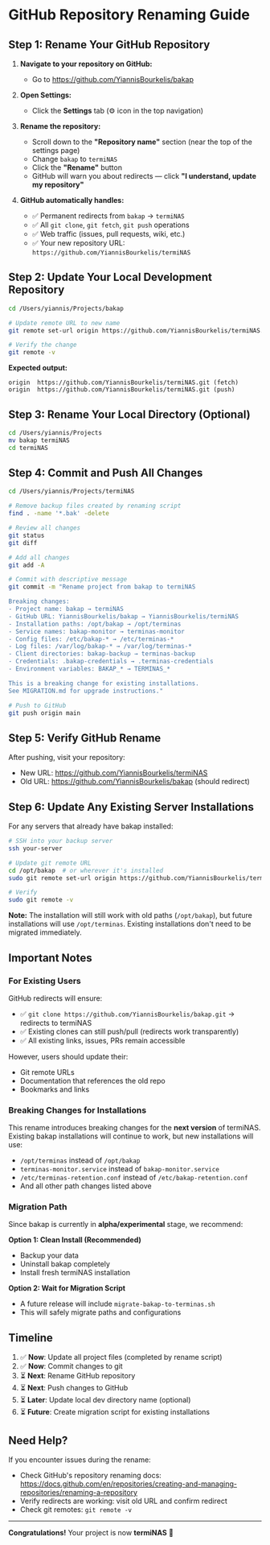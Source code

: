 # GitHub Repository Renaming Guide

## Step 1: Rename Your GitHub Repository

1. **Navigate to your repository on GitHub:**
   - Go to https://github.com/YiannisBourkelis/bakap

2. **Open Settings:**
   - Click the **Settings** tab (⚙️ icon in the top navigation)

3. **Rename the repository:**
   - Scroll down to the **"Repository name"** section (near the top of the settings page)
   - Change `bakap` to `termiNAS`
   - Click the **"Rename"** button
   - GitHub will warn you about redirects — click **"I understand, update my repository"**

4. **GitHub automatically handles:**
   - ✅ Permanent redirects from `bakap` → `termiNAS`
   - ✅ All `git clone`, `git fetch`, `git push` operations
   - ✅ Web traffic (issues, pull requests, wiki, etc.)
   - ✅ Your new repository URL: `https://github.com/YiannisBourkelis/termiNAS`

## Step 2: Update Your Local Development Repository

```bash
cd /Users/yiannis/Projects/bakap

# Update remote URL to new name
git remote set-url origin https://github.com/YiannisBourkelis/termiNAS.git

# Verify the change
git remote -v
```

**Expected output:**
```
origin  https://github.com/YiannisBourkelis/termiNAS.git (fetch)
origin  https://github.com/YiannisBourkelis/termiNAS.git (push)
```

## Step 3: Rename Your Local Directory (Optional)

```bash
cd /Users/yiannis/Projects
mv bakap termiNAS
cd termiNAS
```

## Step 4: Commit and Push All Changes

```bash
cd /Users/yiannis/Projects/termiNAS

# Remove backup files created by renaming script
find . -name '*.bak' -delete

# Review all changes
git status
git diff

# Add all changes
git add -A

# Commit with descriptive message
git commit -m "Rename project from bakap to termiNAS

Breaking changes:
- Project name: bakap → termiNAS
- GitHub URL: YiannisBourkelis/bakap → YiannisBourkelis/termiNAS
- Installation paths: /opt/bakap → /opt/terminas
- Service names: bakap-monitor → terminas-monitor
- Config files: /etc/bakap-* → /etc/terminas-*
- Log files: /var/log/bakap-* → /var/log/terminas-*
- Client directories: bakap-backup → terminas-backup
- Credentials: .bakap-credentials → .terminas-credentials
- Environment variables: BAKAP_* → TERMINAS_*

This is a breaking change for existing installations.
See MIGRATION.md for upgrade instructions."

# Push to GitHub
git push origin main
```

## Step 5: Verify GitHub Rename

After pushing, visit your repository:
- New URL: https://github.com/YiannisBourkelis/termiNAS
- Old URL: https://github.com/YiannisBourkelis/bakap (should redirect)

## Step 6: Update Any Existing Server Installations

For any servers that already have bakap installed:

```bash
# SSH into your backup server
ssh your-server

# Update git remote URL
cd /opt/bakap  # or wherever it's installed
sudo git remote set-url origin https://github.com/YiannisBourkelis/termiNAS.git

# Verify
sudo git remote -v
```

**Note:** The installation will still work with old paths (`/opt/bakap`), but future installations will use `/opt/terminas`. Existing installations don't need to be migrated immediately.

## Important Notes

### For Existing Users

GitHub redirects will ensure:
- ✅ `git clone https://github.com/YiannisBourkelis/bakap.git` → redirects to termiNAS
- ✅ Existing clones can still push/pull (redirects work transparently)
- ✅ All existing links, issues, PRs remain accessible

However, users should update their:
- Git remote URLs
- Documentation that references the old repo
- Bookmarks and links

### Breaking Changes for Installations

This rename introduces breaking changes for the **next version** of termiNAS. Existing bakap installations will continue to work, but new installations will use:

- `/opt/terminas` instead of `/opt/bakap`
- `terminas-monitor.service` instead of `bakap-monitor.service`
- `/etc/terminas-retention.conf` instead of `/etc/bakap-retention.conf`
- And all other path changes listed above

### Migration Path

Since bakap is currently in **alpha/experimental** stage, we recommend:

**Option 1: Clean Install (Recommended)**
- Backup your data
- Uninstall bakap completely
- Install fresh termiNAS installation

**Option 2: Wait for Migration Script**
- A future release will include `migrate-bakap-to-terminas.sh`
- This will safely migrate paths and configurations

## Timeline

1. ✅ **Now**: Update all project files (completed by rename script)
2. ✅ **Now**: Commit changes to git
3. ⏳ **Next**: Rename GitHub repository
4. ⏳ **Next**: Push changes to GitHub
5. ⏳ **Later**: Update local dev directory name (optional)
6. ⏳ **Future**: Create migration script for existing installations

## Need Help?

If you encounter issues during the rename:
- Check GitHub's repository renaming docs: https://docs.github.com/en/repositories/creating-and-managing-repositories/renaming-a-repository
- Verify redirects are working: visit old URL and confirm redirect
- Check git remotes: `git remote -v`

---

**Congratulations!** Your project is now **termiNAS** 🎉
